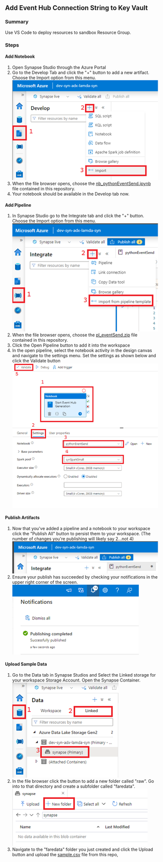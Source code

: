 ## Add Event Hub Connection String to Key Vault
### Summary
Use VS Code to deploy resources to sandbox Resource Group.

### Steps
#### __Add Notebook__
1) Open Synapse Studio through the Azure Portal
2) Go to the Develop Tab and click the "+" button to add a new artifact. Choose the Import option from this menu.
![](../images/eventSender01.png)
3) When the file browser opens, choose the [nb_pythonEventSend.ipynb](../code/notebook/nb_pythonEventSend.ipynb) file contained in this repository. 
4) Your notebook should be available in the Develop tab now.

#### __Add Pipeline__
1) In Synapse Studio go to the Integrate tab and click the "+" button. Choose the Import option from this menu.
![](../images/eventSender02.png)
2) When the file browser opens, choose the [pl_eventSend.zip](../code/pipeline/pl_eventSend.zip) file contained in this repository.
3) Click the Open Pipeline button to add it into the workspace
4) In the open pipeline, select the notebook activity in the design canvas and navigate to the settings menu. Set the settings as shown below and click the Validate button
![](../images/eventSender03.png)
   
#### __Publish Artifacts__
1) Now that you've added a pipeline and a notebook to your workspace click the "Publish All" button to persist them to your workspace. (The number of changes you're publishing will likely say 2...not 4)
![](../images/eventSender04.png)
2) Ensure your publish has succeeded by checking your notifications in the upper right corner of the screen.
![](../images/eventSender05.png)

#### Upload Sample Data
1) Go to the Data tab in Synapse Studios and Select the Linked storage for your workspace Storage Account. Open the Synapse Container.
![](../images/eventSender06.png)
2) In the file browser click the button to add a new folder called "raw". Go into to that directory and create a subfolder called "faredata".
![](../images/eventSender07.png)
1) Navigate to the "faredata" folder you just created and click the Upload button and upload the [sample.csv](../data/sample.csv) file from this repo,
